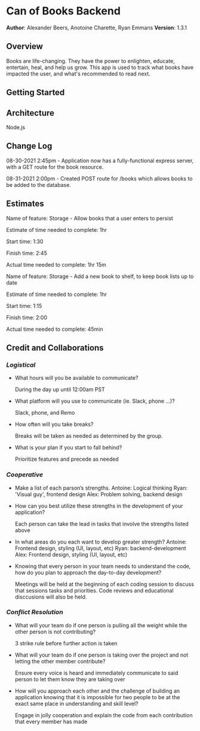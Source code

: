 # Can of Books Backend

**Author**: Alexander Beers, Anotoine Charette, Ryan Emmans
**Version**: 1.3.1

## Overview

Books are life-changing. They have the power to enlighten, educate, entertain, heal, and help us grow. This app is used to track what books have impacted the user, and what's recommended to read next.

## Getting Started
<!-- What are the steps that a user must take in order to build this app on their own machine and get it running? -->

## Architecture

Node.js

## Change Log

08-30-2021 2:45pm - Application now has a fully-functional express server, with a GET route for the book resource.

08-31-2021 2:00pm - Created POST route for /books which allows books to be added to the database.

## Estimates

Name of feature: Storage - Allow books that a user enters to persist

Estimate of time needed to complete: 1hr

Start time: 1:30

Finish time: 2:45

Actual time needed to complete: 1hr 15m

Name of feature: Storage - Add a new book to shelf, to keep book lists up to date

Estimate of time needed to complete: 1hr

Start time: 1:15

Finish time: 2:00

Actual time needed to complete: 45min

## Credit and Collaborations

### *Logistical*

* What hours will you be available to communicate?

  During the day up until 12:00am PST

* What platform will you use to communicate (ie. Slack, phone …)?

  Slack, phone, and Remo

* How often will you take breaks?

  Breaks will be taken as needed as determined by the group.

* What is your plan if you start to fall behind?

  Prioritize features and precede as needed
  
### *Cooperative*

* Make a list of each parson’s strengths.
  Antoine: Logical thinking
  Ryan: 'Visual guy', frontend design
  Alex: Problem solving, backend design

* How can you best utilize these strengths in the development of your application?

  Each person can take the lead in tasks that involve the strengths listed above

* In what areas do you each want to develop greater strength?
  Antoine: Frontend design, styling (UI, layout, etc)
  Ryan: backend-development 
  Alex: Frontend design, styling (UI, layout, etc)

* Knowing that every person in your team needs to understand the code, how do you plan to approach the day-to-day development?

  Meetings will be held at the beginning of each coding session to discuss that sessions tasks and priorities. Code reviews and educational disccusions will also be held. 

### *Conflict Resolution*

* What will your team do if one person is pulling all the weight while the other person is not contributing?

  3 strike rule before further action is taken

* What will your team do if one person is taking over the project and not letting the other member contribute?

  Ensure every voice is heard and immediately communicate to said person to let them know they are taking over

* How will you approach each other and the challenge of building an application knowing that it is impossible for two people to be at the exact same place in understanding and skill level?

  Engage in jolly cooperation and explain the code from each contribution that every member has made
